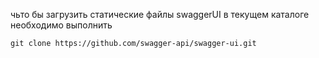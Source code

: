 чьто бы загрузить статические файлы swaggerUI в текущем каталоге необходимо выполнить
```
git clone https://github.com/swagger-api/swagger-ui.git
```